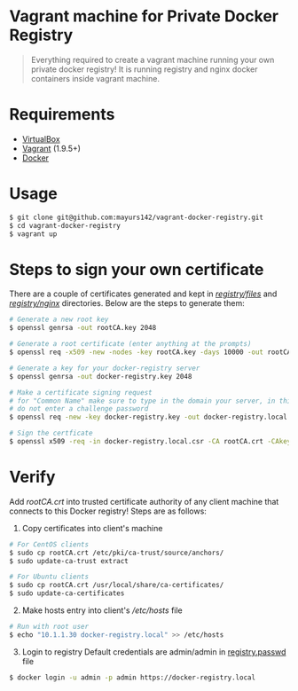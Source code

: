 # Vagrant machine for Private Docker Registry
>Everything required to create a vagrant machine running your own private docker registry!
>It is running registry and nginx docker containers inside vagrant machine. 

# Requirements
  - [VirtualBox][1]
  - [Vagrant][2] (1.9.5+)
  - [Docker][5]

# Usage 
```sh
$ git clone git@github.com:mayurs142/vagrant-docker-registry.git
$ cd vagrant-docker-registry
$ vagrant up
```

# Steps to sign your own certificate
There are a couple of certificates generated and kept in *[registry/files][3]* and *[registry/nginx][4]* directories.
Below are the steps to generate them:
```sh
# Generate a new root key
$ openssl genrsa -out rootCA.key 2048

# Generate a root certificate (enter anything at the prompts)
$ openssl req -x509 -new -nodes -key rootCA.key -days 10000 -out rootCA.crt

# Generate a key for your docker-registry server
$ openssl genrsa -out docker-registry.key 2048

# Make a certificate signing request 
# for "Common Name" make sure to type in the domain your server, in this case its docker-registry.local
# do not enter a challenge password
$ openssl req -new -key docker-registry.key -out docker-registry.local.csr

# Sign the certficate
$ openssl x509 -req -in docker-registry.local.csr -CA rootCA.crt -CAkey rootCA.key -CAcreateserial -out docker-registry.crt -days 10000
```
    
# Verify
Add *rootCA.crt* into trusted certificate authority of any client machine that connects to this Docker registry!
Steps are as follows:
1. Copy certificates into client's machine
```sh
# For CentOS clients
$ sudo cp rootCA.crt /etc/pki/ca-trust/source/anchors/
$ sudo update-ca-trust extract

# For Ubuntu clients
$ sudo cp rootCA.crt /usr/local/share/ca-certificates/
$ sudo update-ca-certificates
```
2. Make hosts entry into client's */etc/hosts* file
```sh
# Run with root user
$ echo "10.1.1.30 docker-registry.local" >> /etc/hosts
```
3. Login to registry
Default credentials are admin/admin in [registry.passwd][6] file
```sh
$ docker login -u admin -p admin https://docker-registry.local
```

[1]: https://www.virtualbox.org/wiki/Downloads
[2]: http://www.vagrantup.com/downloads.html
[3]: https://github.com/mayurs142/vagrant-docker-registry/tree/master/registry/files
[4]: https://github.com/mayurs142/vagrant-docker-registry/tree/master/registry/nginx
[5]: https://docs.docker.com/install/
[6]: https://github.com/mayurs142/vagrant-docker-registry/blob/master/registry/nginx/registry.passwd
